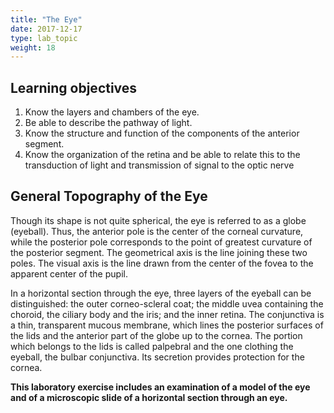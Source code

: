 ```yaml
---
title: "The Eye"
date: 2017-12-17
type: lab_topic
weight: 18
---
```

<div class="entrybody">
<h2>Learning objectives</h2>

<ol>
<li>Know the layers and chambers of the eye.</li>
<li>Be able to describe the pathway of light.</li>
<li>Know the structure and function of the components of the anterior segment.</li>
<li>Know the organization of the retina and be able to relate this to the transduction of light and transmission of signal to the optic nerve</li>
</ol>

<h2>General Topography of the Eye</h2>

<p>Though its shape is not quite spherical, the eye is referred to as a globe (eyeball).  Thus, the anterior pole is the center of the corneal curvature, while the posterior pole corresponds to the point of greatest curvature of the posterior segment.  The geometrical axis is the line joining these two poles.  The visual axis is the line drawn from the center of the fovea to the apparent center of the pupil.</p>

<p>In a horizontal section through the eye, three layers of the eyeball can be distinguished:  the outer corneo-scleral coat; the middle uvea containing the choroid, the ciliary body and the iris; and the inner retina.  The conjunctiva is a thin, transparent mucous membrane, which lines the posterior surfaces of the lids and the anterior part of the globe up to the cornea.  The portion which belongs to the lids is called palpebral and the one clothing the eyeball, the bulbar conjunctiva.  Its secretion provides protection for the cornea. </p>

<p><b>This laboratory exercise includes an examination of a model of the eye and of a microscopic slide of a horizontal section through an eye.</b></p>
</div>
